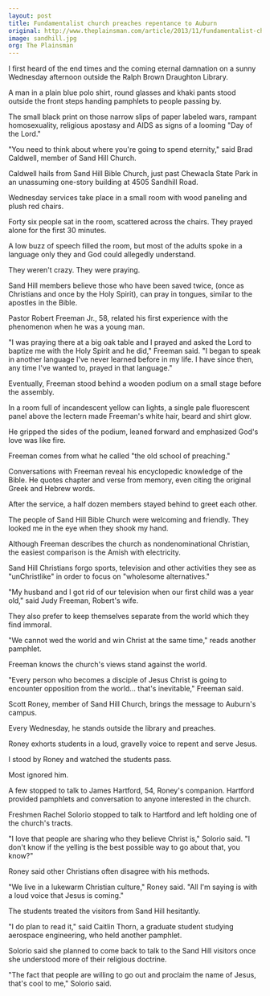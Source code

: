 ```yaml
---
layout: post
title: Fundamentalist church preaches repentance to Auburn
original: http://www.theplainsman.com/article/2013/11/fundamentalist-church-preaches-repentance-to-auburn
image: sandhill.jpg
org: The Plainsman
---
```


I first heard of the end times and the coming eternal damnation on a sunny Wednesday afternoon outside the Ralph Brown Draughton Library.

<!--break-->

A man in a plain blue polo shirt, round glasses and khaki pants stood outside the front steps handing pamphlets to people passing by.

The small black print on those narrow slips of paper labeled wars, rampant homosexuality, religious apostasy and AIDS as signs of a looming "Day of the Lord."

"You need to think about where you're going to spend eternity," said Brad Caldwell, member of Sand Hill Church.

Caldwell hails from Sand Hill Bible Church, just past Chewacla State Park in an unassuming one-story building at 4505 Sandhill Road.

Wednesday services take place in a small room with wood paneling and plush red chairs.

Forty six people sat in the room, scattered across the chairs. They prayed alone for the first 30 minutes.

A low buzz of speech filled the room, but most of the adults spoke in a language only they and God could allegedly understand.

They weren't crazy. They were praying.

Sand Hill members believe those who have been saved twice, (once as Christians and once by the Holy Spirit), can pray in tongues, similar to the apostles in the Bible.

Pastor Robert Freeman Jr., 58, related his first experience with the phenomenon when he was a young man.

"I was praying there at a big oak table and I prayed and asked the Lord to baptize me with the Holy Spirit and he did," Freeman said. "I began to speak in another language I've never learned before in my life. I have since then, any time I've wanted to, prayed in that language."

Eventually, Freeman stood behind a wooden podium on a small stage before the assembly.

In a room full of incandescent yellow can lights, a single pale fluorescent panel above the lectern made Freeman's white hair, beard and shirt glow.

He gripped the sides of the podium, leaned forward and emphasized God's love was like fire.

Freeman comes from what he called "the old school of preaching."

Conversations with Freeman reveal his encyclopedic knowledge of the Bible. He quotes chapter and verse from memory, even citing the original Greek and Hebrew words.

After the service, a half dozen members stayed behind to greet each other.

The people of Sand Hill Bible Church were welcoming and friendly. They looked me in the eye when they shook my hand.

Although Freeman describes the church as nondenominational Christian, the easiest comparison is the Amish with electricity.

Sand Hill Christians forgo sports, television and other activities they see as "unChristlike" in order to focus on "wholesome alternatives."

"My husband and I got rid of our television when our first child was a year old," said Judy Freeman, Robert's wife.

They also prefer to keep themselves separate from the world which they find immoral.

"We cannot wed the world and win Christ at the same time," reads another pamphlet.

Freeman knows the church's views stand against the world.

"Every person who becomes a disciple of Jesus Christ is going to encounter opposition from the world... that's inevitable," Freeman said.

Scott Roney, member of Sand Hill Church, brings the message to Auburn's campus.

Every Wednesday, he stands outside the library and preaches.

Roney exhorts students in a loud, gravelly voice to repent and serve Jesus.

I stood by Roney and watched the students pass.

Most ignored him.

A few stopped to talk to James Hartford, 54, Roney's companion. Hartford provided pamphlets and conversation to anyone interested in the church.

Freshmen Rachel Solorio stopped to talk to Hartford and left holding one of the church's tracts.

"I love that people are sharing who they believe Christ is," Solorio said. "I don't know if the yelling is the best possible way to go about that, you know?"

Roney said other Christians often disagree with his methods.

"We live in a lukewarm Christian culture," Roney said. "All I'm saying is with a loud voice that Jesus is coming."

The students treated the visitors from Sand Hill hesitantly.

"I do plan to read it," said Caitlin Thorn, a graduate student studying aerospace engineering, who held another pamphlet.

Solorio said she planned to come back to talk to the Sand Hill visitors once she understood more of their religious doctrine.

"The fact that people are willing to go out and proclaim the name of Jesus, that's cool to me," Solorio said.
